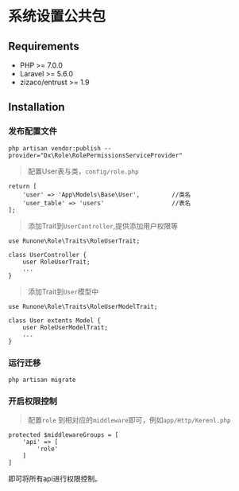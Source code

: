 # 系统设置公共包
## Requirements
- PHP >= 7.0.0
- Laravel >= 5.6.0
- zizaco/entrust >= 1.9

## Installation

### 发布配置文件

```
php artisan vendor:publish --provider="Dx\Role\RolePermissionsServiceProvider"
```

>配置User表与类，`config/role.php`


```
return [
    'user' => 'App\Models\Base\User',         //类名
    'user_table' => 'users'                   //表名
];
```

> 添加Trait到`UserController`,提供添加用户权限等


```
use Runone\Role\Traits\RoleUserTrait;

class UserController {
    user RoleUserTrait;
    ...
}
```

> 添加Trait到`User`模型中

```
use Runone\Role\Traits\RoleUserModelTrait;

class User extents Model {
    user RoleUserModelTrait;
    ...
}
```

### 运行迁移

```
php artisan migrate
```

### 开启权限控制

> 配置`role` 到相对应的`middleware`即可，例如`app/Http/Kerenl.php`

```
protected $middlewareGroups = [
    'api' => [
        'role'
    ]
]
```

即可将所有api进行权限控制。




